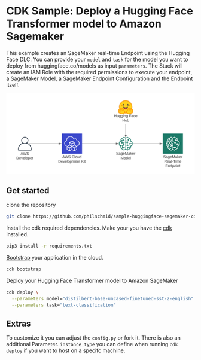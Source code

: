 
# CDK Sample: Deploy a Hugging Face Transformer model to Amazon Sagemaker

This example creates an SageMaker real-time Endpoint using the Hugging Face DLC. You can provide your `model` and `task` for the model you want to deploy from huggingface.co/models as input `parameters`. The Stack will create an IAM Role with the required permissions to execute your endpoint, a SageMaker Model, a SageMaker Endpoint Configuration and the Endpoint itself. 

![image.png](./image.png)

## Get started 

clone the repository 
```bash
git clone https://github.com/philschmid/sample-huggingface-sagemaker-cdk.git
```

Install the cdk required dependencies. Make your you have the [cdk](https://docs.aws.amazon.com/cdk/latest/guide/getting_started.html#getting_started_install) installed.
```bash
pip3 install -r requirements.txt
```

[Bootstrap](https://docs.aws.amazon.com/cdk/latest/guide/bootstrapping.html) your application in the cloud.

```bash
cdk bootstrap
```

Deploy your Hugging Face Transformer model to Amazon SageMaker

```bash
cdk deploy \
  --parameters model="distilbert-base-uncased-finetuned-sst-2-english" \
  --parameters task="text-classification"
```

## Extras

To customize it you can adjust the `config.py` or fork it. There is also an additional Parameter. `instance_type` you can define when running `cdk deploy` if you want to host on a specifc machine. 
